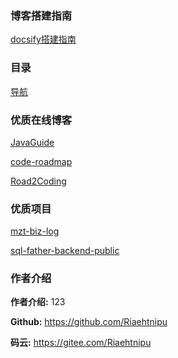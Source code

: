 ### 博客搭建指南

[docsify搭建指南](docs/环境搭建/使用docsify搭建博客)

### 目录

[导航](_sidebar.md)

### 优质在线博客

[JavaGuide](https://javaguide.cn/)

[code-roadmap](https://luxian.yupi.icu/#/)

[Road2Coding](https://www.r2coding.com/#/)

### 优质项目

[mzt-biz-log](https://github.com/mouzt/mzt-biz-log)

[sql-father-backend-public](https://github.com/liyupi/sql-father-backend-public)

### 作者介绍

**作者介绍:** 123

**Github:** https://github.com/Riaehtnipu

**码云:** https://gitee.com/Riaehtnipu
